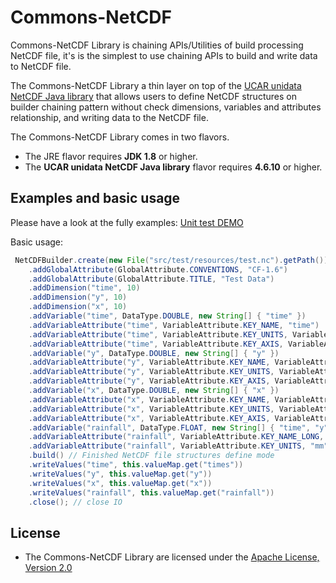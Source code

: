 # Commons-NetCDF
Commons-NetCDF Library is chaining APIs/Utilities of build processing NetCDF file, it's is the simplest to use chaining APIs to build  and write data to NetCDF file. 

The Commons-NetCDF Library a thin layer on top of the [UCAR unidata NetCDF Java library](https://www.unidata.ucar.edu/software/thredds/current/netcdf-java/) that allows users to define NetCDF structures on builder chaining pattern without check dimensions, variables and attributes relationship, and writing data to the NetCDF file.

The Commons-NetCDF Library comes in two flavors.

- The JRE flavor requires **JDK 1.8** or higher.
- The **UCAR unidata NetCDF Java library** flavor requires **4.6.10** or higher.

## Examples and basic usage
Please have a look at the fully examples:  [Unit test DEMO](src/test/java/tw/fondus/commons/nc/util/NetCDFBuilderTest.java)

Basic usage:
```java
 NetCDFBuilder.create(new File("src/test/resources/test.nc").getPath())
    .addGlobalAttribute(GlobalAttribute.CONVENTIONS, "CF-1.6")
    .addGlobalAttribute(GlobalAttribute.TITLE, "Test Data")
    .addDimension("time", 10)
    .addDimension("y", 10)
    .addDimension("x", 10)
    .addVariable("time", DataType.DOUBLE, new String[] { "time" })
    .addVariableAttribute("time", VariableAttribute.KEY_NAME, "time")
    .addVariableAttribute("time", VariableAttribute.KEY_UNITS, VariableAttribute.UNITS_TIME)
    .addVariableAttribute("time", VariableAttribute.KEY_AXIS, VariableAttribute.AXIS_TIME)
    .addVariable("y", DataType.DOUBLE, new String[] { "y" })
    .addVariableAttribute("y", VariableAttribute.KEY_NAME, VariableAttribute.COORDINATES_Y_84)
    .addVariableAttribute("y", VariableAttribute.KEY_UNITS, VariableAttribute.UNITS_Y_84)
    .addVariableAttribute("y", VariableAttribute.KEY_AXIS, VariableAttribute.AXIS_Y)
    .addVariable("x", DataType.DOUBLE, new String[] { "x" })
    .addVariableAttribute("x", VariableAttribute.KEY_NAME, VariableAttribute.COORDINATES_X_84)
    .addVariableAttribute("x", VariableAttribute.KEY_UNITS, VariableAttribute.UNITS_X_84)
    .addVariableAttribute("x", VariableAttribute.KEY_AXIS, VariableAttribute.AXIS_X)
    .addVariable("rainfall", DataType.FLOAT, new String[] { "time", "y", "x" })
    .addVariableAttribute("rainfall", VariableAttribute.KEY_NAME_LONG, "Rainfall")
    .addVariableAttribute("rainfall", VariableAttribute.KEY_UNITS, "mm")
    .build() // Finished NetCDF file structures define mode
    .writeValues("time", this.valueMap.get("times"))
    .writeValues("y", this.valueMap.get("y"))
    .writeValues("x", this.valueMap.get("x"))
    .writeValues("rainfall", this.valueMap.get("rainfall"))
    .close(); // close IO
```

## License
- The Commons-NetCDF Library are licensed under the [Apache License, Version 2.0](https://www.apache.org/licenses/LICENSE-2.0)
